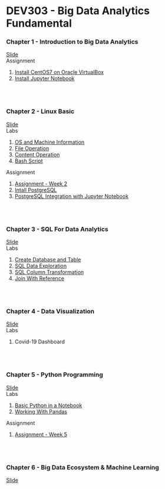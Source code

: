# DEV303 - Big Data Analytics Fundamental

### Chapter 1 - Introduction to Big Data Analytics
[Slide](https://www.dropbox.com/s/fz682p6y0rganke/Module%2001%20-%20Introduction%20to%20Data%20Analytics.pdf?dl=0) <br>
Assignment <br>
1. [Install CentOS7 on Oracle VirtualBox](https://github.com/project303/DEV303/blob/main/Install%20CentOS7.md) <br>
2. [Install Jupyter Notebook](https://github.com/project303/DEV303/blob/main/Install%20Jupyter%20Notebook.md)

<br>
<br>

### Chapter 2 - Linux Basic
[Slide](https://www.dropbox.com/s/hxy612o9vmdv4xy/Module%2002%20-%20Linux%20Basic.pdf?dl=0) <br>
Labs <br>
1. [OS and Machine Information](https://github.com/project303/DEV303/blob/main/OS%20and%20Machine%20Information.ipynb)
2. [File Operation](https://github.com/project303/DEV303/blob/main/File%20Operation.ipynb)
3. [Content Operation](https://github.com/project303/DEV303/blob/main/Content%20Operation.ipynb)
4. [Bash Script](https://github.com/project303/DEV303/blob/main/Bash%20Script.ipynb)

Assignment <br>
1. [Assignment - Week 2](https://github.com/project303/DEV303/blob/main/Assignment%20-%20Week02.ipynb) <br>
2. [Intall PostgreSQL](https://github.com/project303/DEV303/blob/main/Install%20PostgreSQL.md)<br>
3. [PostgreSQL Integration with Jupyter Notebook](https://github.com/project303/DEV303/blob/main/PostgreSQL%20Integration%20with%20Jupyter%20Notebook.md)

<br>
<br>

### Chapter 3 - SQL For Data Analytics
[Slide](https://www.dropbox.com/s/rgbbbs37xcbvrdi/Module%2003%20-%20SQL%20For%20Data%20Analytics.pdf?dl=0) <br>
Labs <br>
1. [Create Database and Table](https://github.com/project303/DEV303/blob/main/PostgreSQL%20-%20Create%20Database%20and%20Table.ipynb)
2. [SQL Data Exploration](https://github.com/project303/DEV303/blob/main/PostgreSQL%20-%20SQL%20Data%20Exploration.ipynb)
3. [SQL Column Transformation](https://github.com/project303/DEV303/blob/main/PostgreSQL%20-%20SQL%20Column%20Transformation.ipynb)
4. [Join With Reference](https://github.com/project303/DEV303/blob/main/PostgreSQL%20-%20Left%20Join.ipynb)

<br>
<br>

### Chapter 4 - Data Visualization
[Slide](https://www.dropbox.com/s/04upvn18rhahhnu/Module%2004%20-%20Data%20Visualization.pdf?dl=0) <br>
Labs <br>
1. Covid-19 Dashboard

<br>
<br>

### Chapter 5 - Python Programming
[Slide](https://www.dropbox.com/s/eg2qgiugu7bwfwy/Module%2005%20-%20Python%20Fundamental.pdf?dl=0) <br>
Labs <br>
1. [Basic Python in a Notebook](https://github.com/project303/DEV303/blob/main/Python_Basic_in_a_Notebook.ipynb) <br>
2. [Working With Pandas](https://github.com/project303/DEV303/blob/main/Working-with-Pandas.ipynb)

Assignment <br>
1. [Assignment - Week 5](https://github.com/project303/DEV303/blob/main/Assignment%20-%20Week05.ipynb)

<br>
<br>

### Chapter 6 - Big Data Ecosystem & Machine Learning
[Slide](https://www.dropbox.com/s/7w916uyxmokgy0v/Module%2006%20-%20Big%20Data%20and%20Machine%20Learning.pdf?dl=0)
